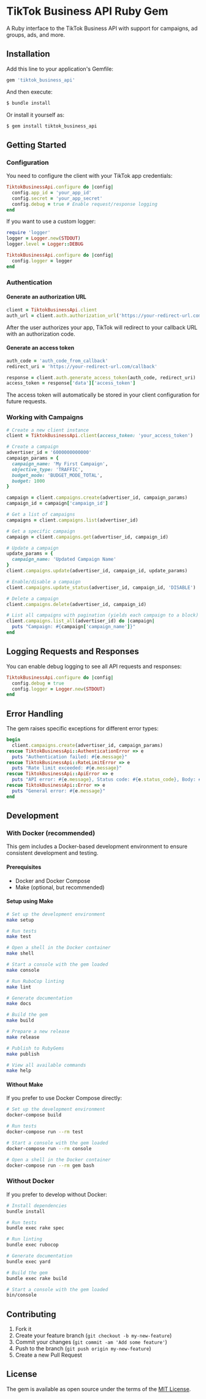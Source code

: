 # TikTok Business API Ruby Gem

A Ruby interface to the TikTok Business API with support for campaigns, ad groups, ads, and more.

## Installation

Add this line to your application's Gemfile:

```ruby
gem 'tiktok_business_api'
```

And then execute:

```bash
$ bundle install
```

Or install it yourself as:

```bash
$ gem install tiktok_business_api
```

## Getting Started

### Configuration

You need to configure the client with your TikTok app credentials:

```ruby
TiktokBusinessApi.configure do |config|
  config.app_id = 'your_app_id'
  config.secret = 'your_app_secret'
  config.debug = true # Enable request/response logging
end
```

If you want to use a custom logger:

```ruby
require 'logger'
logger = Logger.new(STDOUT)
logger.level = Logger::DEBUG

TiktokBusinessApi.configure do |config|
  config.logger = logger
end
```

### Authentication

#### Generate an authorization URL

```ruby
client = TiktokBusinessApi.client
auth_url = client.auth.authorization_url('https://your-redirect-url.com/callback')
```

After the user authorizes your app, TikTok will redirect to your callback URL with an authorization code.

#### Generate an access token

```ruby
auth_code = 'auth_code_from_callback'
redirect_uri = 'https://your-redirect-url.com/callback'

response = client.auth.generate_access_token(auth_code, redirect_uri)
access_token = response['data']['access_token']
```

The access token will automatically be stored in your client configuration for future requests.

### Working with Campaigns

```ruby
# Create a new client instance
client = TiktokBusinessApi.client(access_token: 'your_access_token')

# Create a campaign
advertiser_id = '6000000000000'
campaign_params = {
  campaign_name: 'My First Campaign',
  objective_type: 'TRAFFIC',
  budget_mode: 'BUDGET_MODE_TOTAL',
  budget: 1000
}

campaign = client.campaigns.create(advertiser_id, campaign_params)
campaign_id = campaign['campaign_id']

# Get a list of campaigns
campaigns = client.campaigns.list(advertiser_id)

# Get a specific campaign
campaign = client.campaigns.get(advertiser_id, campaign_id)

# Update a campaign
update_params = {
  campaign_name: 'Updated Campaign Name'
}
client.campaigns.update(advertiser_id, campaign_id, update_params)

# Enable/disable a campaign
client.campaigns.update_status(advertiser_id, campaign_id, 'DISABLE')

# Delete a campaign
client.campaigns.delete(advertiser_id, campaign_id)

# List all campaigns with pagination (yields each campaign to a block)
client.campaigns.list_all(advertiser_id) do |campaign|
  puts "Campaign: #{campaign['campaign_name']}"
end
```

## Logging Requests and Responses

You can enable debug logging to see all API requests and responses:

```ruby
TiktokBusinessApi.configure do |config|
  config.debug = true
  config.logger = Logger.new(STDOUT)
end
```

## Error Handling

The gem raises specific exceptions for different error types:

```ruby
begin
  client.campaigns.create(advertiser_id, campaign_params)
rescue TiktokBusinessApi::AuthenticationError => e
  puts "Authentication failed: #{e.message}"
rescue TiktokBusinessApi::RateLimitError => e
  puts "Rate limit exceeded: #{e.message}"
rescue TiktokBusinessApi::ApiError => e
  puts "API error: #{e.message}, Status code: #{e.status_code}, Body: #{e.body}"
rescue TiktokBusinessApi::Error => e
  puts "General error: #{e.message}"
end
```

## Development

### With Docker (recommended)

This gem includes a Docker-based development environment to ensure consistent development and testing.

#### Prerequisites

- Docker and Docker Compose
- Make (optional, but recommended)

#### Setup using Make

```bash
# Set up the development environment
make setup

# Run tests
make test

# Open a shell in the Docker container
make shell

# Start a console with the gem loaded
make console

# Run RuboCop linting
make lint

# Generate documentation
make docs

# Build the gem
make build

# Prepare a new release
make release

# Publish to RubyGems
make publish

# View all available commands
make help
```

#### Without Make

If you prefer to use Docker Compose directly:

```bash
# Set up the development environment
docker-compose build

# Run tests
docker-compose run --rm test

# Start a console with the gem loaded
docker-compose run --rm console

# Open a shell in the Docker container
docker-compose run --rm gem bash
```

### Without Docker

If you prefer to develop without Docker:

```bash
# Install dependencies
bundle install

# Run tests
bundle exec rake spec

# Run linting
bundle exec rubocop

# Generate documentation
bundle exec yard

# Build the gem
bundle exec rake build

# Start a console with the gem loaded
bin/console
```

## Contributing

1. Fork it
2. Create your feature branch (`git checkout -b my-new-feature`)
3. Commit your changes (`git commit -am 'Add some feature'`)
4. Push to the branch (`git push origin my-new-feature`)
5. Create a new Pull Request

## License

The gem is available as open source under the terms of the [MIT License](https://opensource.org/licenses/MIT).